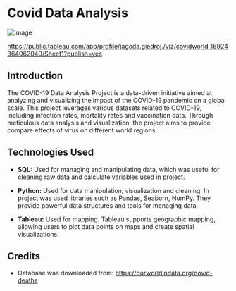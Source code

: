 # Covid Data Analysis
![image](https://github.com/Nbn99/Covid_data_analisys/assets/109953057/8d9e56e9-e607-49de-9e6f-0a470fc01385)

https://public.tableau.com/app/profile/jagoda.giedroj./viz/covidworld_16924364062040/Sheet1?publish=yes



## Introduction

The COVID-19 Data Analysis Project is a data-driven initiative aimed at analyzing and visualizing the impact of the COVID-19 pandemic on a global scale. This project leverages various datasets related to COVID-19, including infection rates, mortality rates and vaccination data. Through meticulous data analysis and visualization, the project aims to provide compare effects of virus on different world regions. 


## Technologies Used

- **SQL:** Used for managing and manipulating data, which was useful for cleaning raw data and calculate variables used in project.

- **Python:** Used for data manipulation, visualization and cleaning. In project was used libraries such as Pandas, Seaborn, NumPy. They provide powerful data structures and tools for menaging data.

- **Tableau:** Used for mapping. Tableau supports geographic mapping, allowing users to plot data points on maps and create spatial visualizations.


## Credits

- Database was downloaded from: https://ourworldindata.org/covid-deaths
